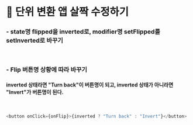 <h1><b>📌 단위 변환 앱 살짝 수정하기</b></h1>

<h3><b>- state명 flipped을 inverted로, modifier명 setFlipped를 setInverted로 바꾸기</b></h3>
<br>

<h3><b>- Flip 버튼명 상황에 따라 바꾸기</b></h3>
<h4>inverted 상태라면 "Turn back"이 버튼명이 되고, inverted 상태가 아니라면 "Invert"가 버튼명이 된다.</h4>
<br>

```js
<button onClick={onFlip}>{inverted ? "Turn back" : "Invert"}</button>
```
